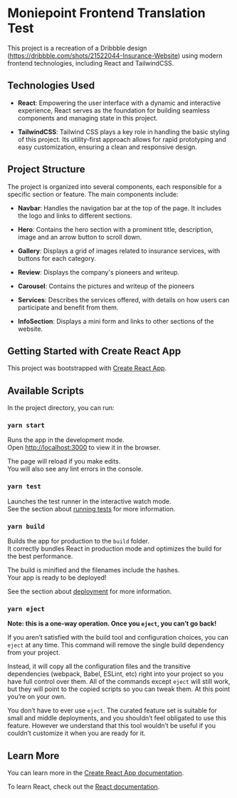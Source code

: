 # Moniepoint Frontend Translation Test

This project is a recreation of a Dribbble design (https://dribbble.com/shots/21522044-Insurance-Website) using modern frontend technologies, including React and TailwindCSS.

## Technologies Used

- **React**: Empowering the user interface with a dynamic and interactive experience, React serves as the foundation for building seamless components and managing state in this project.

- **TailwindCSS**: Tailwind CSS plays a key role in handling the basic styling of this project. Its utility-first approach allows for rapid prototyping and easy customization, ensuring a clean and responsive design.

## Project Structure
The project is organized into several components, each responsible for a specific section or feature. The main components include:

- **Navbar**: Handles the navigation bar at the top of the page. It includes the logo and links to different sections.

- **Hero**: Contains the hero section with a prominent title, description, image and an arrow button to scroll down.

- **Gallery**: Displays a grid of images related to insurance services, with buttons for each category.

- **Review**: Displays the company's pioneers and writeup.
  
- **Carousel**: Contains the pictures and writeup of the pioneers  

- **Services**: Describes the services offered, with details on how users can participate and benefit from them.

- **InfoSection**: Displays a mini form and links to other sections of the website.

  

## Getting Started with Create React App

This project was bootstrapped with [Create React App](https://github.com/facebook/create-react-app).

## Available Scripts

In the project directory, you can run:

### `yarn start`

Runs the app in the development mode.\
Open [http://localhost:3000](http://localhost:3000) to view it in the browser.

The page will reload if you make edits.\
You will also see any lint errors in the console.

### `yarn test`

Launches the test runner in the interactive watch mode.\
See the section about [running tests](https://facebook.github.io/create-react-app/docs/running-tests) for more information.

### `yarn build`

Builds the app for production to the `build` folder.\
It correctly bundles React in production mode and optimizes the build for the best performance.

The build is minified and the filenames include the hashes.\
Your app is ready to be deployed!

See the section about [deployment](https://facebook.github.io/create-react-app/docs/deployment) for more information.

### `yarn eject`

**Note: this is a one-way operation. Once you `eject`, you can’t go back!**

If you aren’t satisfied with the build tool and configuration choices, you can `eject` at any time. This command will remove the single build dependency from your project.

Instead, it will copy all the configuration files and the transitive dependencies (webpack, Babel, ESLint, etc) right into your project so you have full control over them. All of the commands except `eject` will still work, but they will point to the copied scripts so you can tweak them. At this point you’re on your own.

You don’t have to ever use `eject`. The curated feature set is suitable for small and middle deployments, and you shouldn’t feel obligated to use this feature. However we understand that this tool wouldn’t be useful if you couldn’t customize it when you are ready for it.

## Learn More

You can learn more in the [Create React App documentation](https://facebook.github.io/create-react-app/docs/getting-started).

To learn React, check out the [React documentation](https://reactjs.org/).
